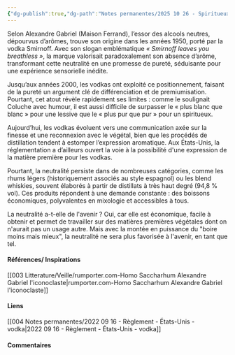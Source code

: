 ```yaml
---
{"dg-publish":true,"dg-path":"Notes permanentes/2025 10 26 - Spiritueux - neutralité - historique.md","permalink":"/notes-permanentes/2025-10-26-spiritueux-neutralite-historique/","dgPassFrontmatter":true}
---
```


Selon Alexandre Gabriel (Maison Ferrand), l’essor des alcools neutres, dépourvus d’arômes, trouve son origine dans les années 1950, porté par la vodka Smirnoff. Avec son slogan emblématique _« Smirnoff leaves you breathless »_, la marque valorisait paradoxalement son absence d’arôme, transformant cette neutralité en une promesse de pureté, séduisante pour une expérience sensorielle inédite.

Jusqu’aux années 2000, les vodkas ont exploité ce positionnement, faisant de la pureté un argument clé de différenciation et de premiumisation. Pourtant, cet atout révèle rapidement ses limites : comme le soulignait Coluche avec humour, il est aussi difficile de surpasser le « plus blanc que blanc » pour une lessive que le « plus pur que pur » pour un spiritueux.

Aujourd’hui, les vodkas évoluent vers une communication axée sur la finesse et une reconnexion avec le végétal, bien que les procédés de distillation tendent à estomper l’expression aromatique. Aux États-Unis, la réglementation a d’ailleurs ouvert la voie à la possibilité d'une expression de la matière première pour les vodkas.

Pourtant, la neutralité persiste dans de nombreuses catégories, comme les rhums légers (historiquement associés au style espagnol) ou les blend whiskies, souvent élaborés à partir de distillats à très haut degré (94,8 % vol). Ces produits répondent à une demande constante : des boissons économiques, polyvalentes en mixologie et accessibles à tous.

La neutralité a-t-elle de l'avenir ? Oui, car elle est économique, facile à obtenir et permet de travailler sur des matières premières végétales dont on n'aurait pas un usage autre. Mais avec la montée en puissance du "boire moins mais mieux", la neutralité ne sera plus favorisée à l'avenir, en tant que tel.

#### Références/ Inspirations
[[003 Litterature/Veille/rumporter.com-Homo Saccharhum Alexandre Gabriel l'iconoclaste\|rumporter.com-Homo Saccharhum Alexandre Gabriel l'iconoclaste]]

#### Liens
[[004 Notes permanentes/2022 09 16 - Règlement - États-Unis - vodka\|2022 09 16 - Règlement - États-Unis - vodka]]


#### Commentaires




